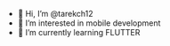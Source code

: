 - 👋 Hi, I’m @tarekch12
- 👀 I’m interested in mobile development
- 🌱 I’m currently learning FLUTTER 

<!---
tarekch12/tarekch12 is a ✨ special ✨ repository because its `README.md` (this file) appears on your GitHub profile.
You can click the Preview link to take a look at your changes.
--->

